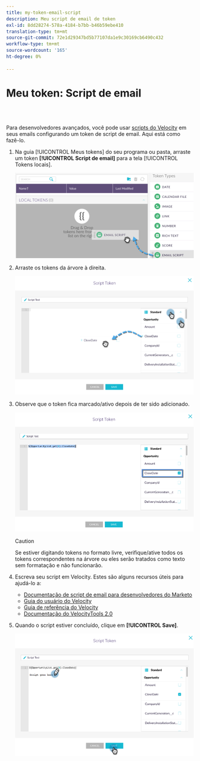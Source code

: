 ```yaml
---
title: my-token-email-script
description: Meu script de email de token
exl-id: 8dd28274-578a-4184-b7bb-b46b59ebe410
translation-type: tm+mt
source-git-commit: 72e1d29347bd5b77107da1e9c30169cb6490c432
workflow-type: tm+mt
source-wordcount: '165'
ht-degree: 0%

---
```


# Meu token: Script de email

<br> 

Para desenvolvedores avançados, você pode usar [scripts do Velocity](https://velocity.apache.org/engine/1.7/user-guide.html) em seus emails configurando um token de script de email. Aqui está como fazê-lo.

1. Na guia [!UICONTROL Meus tokens] do seu programa ou pasta, arraste um token **[!UICONTROL Script de email]** para a tela [!UICONTROL Tokens locais].

   ![Imagem Um](/help/sky/assets/my-tokens/my-token-email-script/my-token-email-script-1.png)

1. Arraste os tokens da árvore à direita.

   ![Imagem dois](/help/sky/assets/my-tokens/my-token-email-script/my-token-email-script-2.png)

1. Observe que o token fica marcado/ativo depois de ter sido adicionado.

   ![Imagem Três](/help/sky/assets/my-tokens/my-token-email-script/my-token-email-script-3.png)

   >[!CAUTION]
   >
   >Se estiver digitando tokens no formato livre, verifique/ative todos os tokens correspondentes na árvore ou eles serão tratados como texto sem formatação e não funcionarão.

1. Escreva seu script em Velocity. Estes são alguns recursos úteis para ajudá-lo a:

   * [Documentação de script de email para desenvolvedores do Marketo](https://developers.marketo.com/email-scripting/)
   * [Guia do usuário do Velocity](https://velocity.apache.org/engine/devel/user-guide.html)
   * [Guia de referência do Velocity](https://velocity.apache.org/engine/devel/vtl-reference-guide.html)
   * [Documentação do VelocityTools 2.0](https://velocity.apache.org/tools/releases/2.0/javadoc/index.html)

1. Quando o script estiver concluído, clique em **[!UICONTROL Save]**.

   ![Imagem quatro](/help/sky/assets/my-tokens/my-token-email-script/my-token-email-script-4.png)
